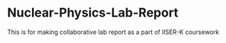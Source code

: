 # Nuclear-Physics-Lab-Report
This is for making collaborative lab report as a part of IISER-K coursework
